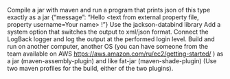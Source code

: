 Compile a jar with maven and run a program that prints json of this type exactly as a jar
{“message”: “Hello <text from external property file, property username=Your name> !”}
Use the jackson-databind library
Add a system option that switches the output to xml/json format.
Connect the LogBack logger and log the output at the performed login level.
Build and run on another computer, another OS (you can have someone from the team available on AWS https://aws.amazon.com/ru/ec2/getting-started/ ) 
as a jar (maven-assembly-plugin) and like fat-jar (maven-shade-plugin)
(Use two maven profiles for the build, either of the two plugins).
